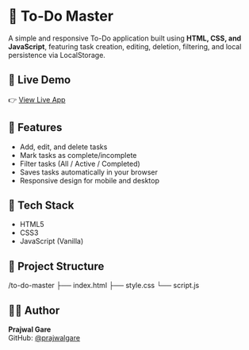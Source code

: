 # 📝 To-Do Master

A simple and responsive To-Do application built using **HTML, CSS, and JavaScript**, featuring task creation, editing, deletion, filtering, and local persistence via LocalStorage.

## 🚀 Live Demo
👉 [View Live App](https://prajwalgare.github.io/to-do-master/)

## 🔧 Features
- Add, edit, and delete tasks
- Mark tasks as complete/incomplete
- Filter tasks (All / Active / Completed)
- Saves tasks automatically in your browser
- Responsive design for mobile and desktop

## 🧰 Tech Stack
- HTML5
- CSS3
- JavaScript (Vanilla)

## 📂 Project Structure
/to-do-master
├── index.html
├── style.css
└── script.js


## 🧑‍💻 Author
**Prajwal Gare**  
GitHub: [@prajwalgare](https://github.com/prajwalgare)

